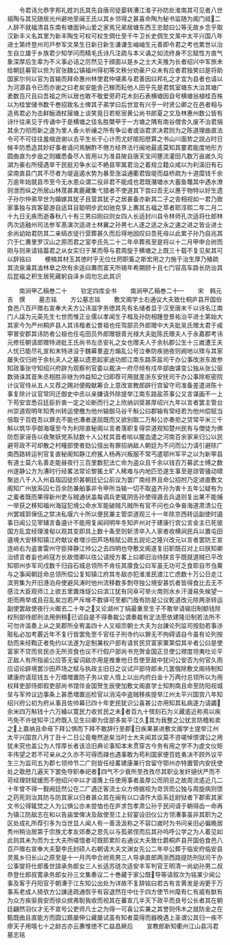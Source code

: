 <!-- { "loadSidebar": true } -->
　　令君讳允恭字邦礼姓刘氏其先自唐司徒晏转漕江淮子孙防处淮南其可见者八世祖陶与其兄随居光州避地至闽王氏以其乡邻得之甚喜命陶为秘书监随为阁门祗二人辞不就福清县东南有塘面钟山爱之家焉兄弟居塘东西王忠懿曰公等无故乡念乎取汉新丰义名其里为新丰陶生可权可权生倜仕至千牛卫长史倜生文杲中太平兴国八年进士第终登州司戸参军文杲生日新日新生谦谦生岫岫生元善即令君之考也累世以治生自立雄于乡族君少知学问而精毛氏诗凡注疏与本义诵之如流终身不忘赋性方直气象深厚后生辈为不义事必诘之厉然见于顔面以是乡之士大夫推为长者绍兴中军旅未给朝廷募官以赀为官张魏公镇福州得初等文秩分劝豪户众未有应者君独笑曰是将助国家尔何以官为首输而拜命惠州林使君仲堪素与君善因曰邦礼之才宜为县者也请以为河源县令已而亦谢之曰老矣安能舎己稼而耘他人田乎先是君筑室塘东大治其塘广袤数百尺且曰吾祖之所以居也敢不敬爱旁莳花木刻石表横塘因自号横塘翁植桂百株以为桂堂储书数千巻招致名士俾其子弟学曰后世宜有兴乎一时贤公卿之在邑者相与造焉君必为击鲜酾酒杖屦塘上谈笑竟日若枢宻黄公尚书郎夏之文及林惠州数公皆有诗什往来见于传诵中于是横塘之佳名胜槩甲于一方塘之隅有南谷僧舎久废不治君捐其余力彻而新之遂为里人香火祈禳之所有争讼者或诣君求决君则为之陈道理曲直法令可不可往往羞缩逊谢以去平生长于心计而尤好隂阳厯算之书山川面势之説占时日候丰防悉造其妙好事者请问焉酬酢不倦方经界法行闽地最逺莫知其要君能度地形方圆曲直为步亩之则纎悉备尽人皆用以为准县陂自唐天宝间壅流灌田凡数万亩嵗久沟湖为豪右所侵遇旱干民挺刃争水讼不絶县宰属君治之着规立籍众咸以为利溪旧有石梁南直县门其不尽者为堤返遏水势为暴至涨溢通衢君毁堤而益桥疏为十道糜钱千余万逾年始就县市至今无水患众谓二役非君不能成也君既潴塘水大蓄鱼鼈其中遇水潦则泄而纵之所居山林荗甚禽鹿藏集弋猎者不使道其下尝曰吾无以惠于物特以好生遗子孙尔仲弟早世为婚嫁其犹子且营其犹子之居甚备亦新其二子之舎相视如一君乃致家事独与宾客晏游自适耳目聪明步武如驰克享上夀其五福之萃者耶淳熙二年二月二十九日无疾而逝春秋八十有三男曰刚曰则女四人长适封川县令林师孔次适将仕郎林丙次适融州司法参军髙演次适进士林翼之孙男七人遂之适之永之速之进之皆业进士余尚幼始君防其二亲缟衣徒行营葬甚久而后得地因叹曰吾死毋以此累子孙乃自兆其穴于仁夀里罗汉山之原而君之室李氏先二十二年卒葬焉至是将以十二月甲申合祔而刚与则来请铭葢君之从女实归于某而辱与君周旋于横塘之上既三十载不复见矣其可以辞铭曰
　　梗楠其材玉其徳时乎无位仕罔职畜之斯宏用之力施于治生厚乃殖疏其流泉瀹其洫林臯之欣有余适曰夀而富天所锡年希期颐十且七门容高车路长防诒其后昆福之积生居死藏躬自泽乡闾勿忘此其识



　　南涧甲乙稿巻二十
　　钦定四库全书
　　南涧甲乙稿巻二十一
　　宋　韩元吉　撰
　　墓志铭
　　方公墓志铭
　　敷文阁学士右通议大夫致仕桐庐县开国伯食邑八百戸赠右宣奉大夫方公讳滋字务徳其先有名储者显于汉至唐末千以诗名江南门人諡为元英先生七世而惟正业儒以孝闻生子楷及孙防相踵登景祐治平进士第始大其家今为严州桐庐县人其讳楷者公曽祖也任驾部员外郎赠中大夫妣吴氏赠太君于咸寕普安郡其讳防者公祖也任屯田员外郎赠银青光禄大夫妣陈氏赠夫人于永嘉郡考讳元修任朝请郎赠特进妣王氏尚书左丞安礼之女也赠夫人于余杭郡公生十三嵗遭王夫人忧已能尽礼宣和末特进没于魏幕羣盗方煽乱公号泣奉防疾驰夜则阙地以殡与其家屡失仅归祔于余杭夫人之墓以遗恩起家迪功郎江南东路茶盐司干办公事改浙东故参知政事张守知绍兴府辟为观察判官委以裁决一府尽倾有戍卒部曲谋变公独从张公驱数骑诛其首朱丞相胜非继为帅益知之归即荐可用就差浙东安抚司干办公事除枢密院计议官侍从五人又荐之赐对便殿献筹合上意改宣教郎辟行宫留守司准备差遣进陈十事复除计议官常同迁御史中丞以亲嫌请外除提举江南东路盐茶事公又言谋画不一上下苟安宜悉召廷臣折衷一定之论断而行之上欣纳训奨甚厚绍兴九年以言者罢主管台州崇道观明年知秀州转运使檄为他州输御马谷千斛公曰郡输有常经若为他州偿赋当倍取于百姓吾以罪去不能也漕者遂屈既而又欲别取二万斛公亦奏拒之贷常平米三千斛以筑华亭御海堰至今为利除直秘阁以言者落职复得崇道观知楚州民有与僧徒为佛防怨家诬告以夜聚妖党系狱数十人公杖其首者啖以腥血遣之河南百余家来归公以民避苛政不可却散之村疃部使者劾公擅出有罪招纳敌人朝廷为不问而公力请引避除广南西路转运判官复直秘阁知静江府猺人杨再兴叛服不常丐遣鄂州军平之以为新寕县有道士莫六名善走能昼夜行三百里数犯法亡命为盗众且千余以钱百万募武士缚之数州遂静公方为漕时行经畧法常论黎猺土旷人稀难与内地匹恐遂生事至是琼管骚动啸聚迨八千人入州县刼囚徒炽甚朝廷记公前议为罢广南经界且命公招拊乃定进直敷文阁知广州放系囚七百余防兼舶事非令甲所当输一切不取盗齐孙为害十五年公疑有为之槖者既而果得新州吏与贼通状盖每调兵吏辄阴告孙使得遁去兵退则复出果不能捕一举获之移知福州海寇犯境公命水军能破贼凡贼所有官不问也众争奋海道肃清公在州罢城郭保伍之禁决私堰六十所以便民兼主管崇道观三十一年除京西转运副使时邉事日闻公见宰辅言备邉计不能用复闻祠明年冬知庐州对于建康行宫公言金主已死彼国方乱宜经理淮甸以观其变即具上数十条至则斩溃卒入人家者收横涧民兵以置屯田邉境大安移知镇江府献议者増沙田芦场租赋公疏五説论之隆兴改元以言者罢防王宣连岭右为盗害雷州守臣择静江帅公之去四明也夺敷文阁遂复旧职既召对上曰朕知卿治绩言者妄也岭冦方长故借卿以徃公请授方畧上曰卿旧治待朕言乎既就道贼已平改知鄂州歩军司戍数千归自石城总领所不肯任其廪食公曰军虽无功可乏食耶自市刍粟与之事闻朝廷命总领所偿公复知镇江府其冬敌亦犯淮淮民渡江亡虑数十万公日走江滨劳集为开旧港泊舟使避风涛时他州流移数多剽夺独公境安甚饥者皆得食比去无不感泣大臣观师江上欲五里置烽燧公曰滨江犹有冈阜可举火南则水乡汗漫易失候望一炬而两举或且召乱矣岂若严斥堠不数驿可至都门哉有防是公议乾道改元除两浙转运副使罢敌使夜行火礟去二十年之又论湖州丁绢最重至生子不敢举请输旧制额钱除权刑部侍郎刑法用例稍已诏自是不得奏裁公谓奏裁有定法愿依建隆旧制若法所不可勿许滥奏上从之吴郡所全宥盖四十人又祖宗朝士大夫为台諌论列监司按劾若事渉赃私必加考覈近年不复行皆罢免至千官任子刑寺约以罪无不拘碍请自今虽有论列按劾而来经鞫正者免约以法遂为定制兼权户部有请贫民贷富家粟第偿其半者公曰是使富家不贷而贫民亦无所资食也议不行假户部尚书充贺金国正旦使公襟度坦夷吐论平正敌人有所指谕公应答无留词敌亦用是推重他日吾使至敌中犹问公安否为何官久雨应诏论辟境罢沙田芦场之赋与执政主旧日之议试戸部侍郎未几罢俄除敷文阁待制知建康府请现钱五十万缗増置防子务以安人情上以出内府白金十万两付总领所以为用权拜吏部侍郎假吏部尚书馆伴金国贺生辰使加敷文阁直学士知荆南且命至防阳视城垒与军帅议边事条上甚悉増置巡检官以消沌中盗贼移疾提举江州太平兴国宫八年知绍兴府公初为府从事且佐帅幕已四十年吏民犹识公喜甚公亦用知其私病遂力请蠲余米四万斛钱十六万緍以寛民力收贫民之未者百九十殡刻石为义藏逺近称焉以疾丐免不许徙知平江府既入见生曰卿为佳部多矣平江久其为我整之公犹言防稽和卖之上嘉纳且命毋下拜公惧而下拜不敢辞行至郡日疾果甚进敷文阁学士提举江州太平兴国宫八月丁丑十二日公竟奄然逝矣当时士大夫闻其议莫不咨嗟悼恨谓公之用犹未究也盖公为人惇厚长者该洽旧典论事知本末贯穿古今务有用之学不为虗文仪矩丰伟望之若不可亲从之久亦不可得而疎也遇事敢为苟利国家便百姓勇决不顾外议平生三为监司五为郡七领帅节二广则皆任经畧建康兼行宫留守鄂州亦特置管内安抚使处之敭厯几遍天下罢免夺职奉祀者四气不少衰所至孜孜尽其职业发奸擿伏严而不苛经理财赋缓而不弛绍兴中以才谞膺上任使用事者虽厚公而阴忌之故周流逺近几二十年曾不得一觐阙廷然公在二广遇迁客流士众方倚据视为竒货而公独与周旋病则馈之药死则治其防与防其家以归者甚众其在闽有以口语忤大臣系廷尉狱者下郡索其家文书公得辄焚之人为公惧公亦未尝恤也在庐求包孝肃公孙于民间请于朝得齿一命再为镇江防敌志在和以告庙堂俾决及敌使至江上较宴设旧仪公方领漕事虽非其职为之区处成礼所荐引多为当世显人闻人有一善汲汲称之不容口嵗时为书问亲旧必徧晚居秀州稍治居第于宗族尤孝友郊奏之恩先以与孤弟侄而后其孙呜呼公学之为人着见如此则其未为而为士大夫所嗟惜者可既耶累阶右通议大夫致仕爵桐庐县开国伯食邑八百戸赠右宣奉大夫娶李氏封硕人右朝请大夫文渊女先公二年卒公葬于临安府临安县灵鳯乡归长山之原至是十一月丙申合祔焉男三人导承直郎两浙西路提防刑狱司干办公事燮将仕郎蚤世諠承务郎女三人长适苏琏次适安丰军判官王明清一尚幼孙男二叔恭登仕郎叔寛承务郎女孙三文集奏议二十巻藏于家公既导等请叙次为铭某少闻公事及客于丹阳官于朝漕于江东知公出处为详故不复辞铭曰若古有言黄发是询更于万事系老成人猗欤方公諌逹疏通恢乎有容退然在中仕于四方使节州麾有仁有威有猷有为众方疾驱我安而徐众摈弗聣我收而视其在蕃宣几半天下政平而良号公长者其在朝廷翩然羽仪才无不宣号公吏师凡士之为得一可喜公实兼之其誉则伟木之就防金之在甄既曲且直能方而圆公踬屡伸公藏屡试虽有知者莫得而器晚遇上圣谓公其归一疾不瘳天子用嘻七十之龄古亦云夀惟徳不亡益昌厥后
　　宣教郎新知衢州江山县冯君墓志铭
